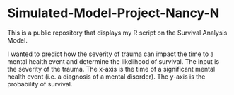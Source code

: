 # Simulated-Model-Project-Nancy-N
This is a public repository that displays my R script on the Survival Analysis Model.

I wanted to predict how the severity of trauma can impact the time to a mental health event and determine the likelihood of survival. The input is the severity of the trauma. The x-axis is the time of a significant mental health event (i.e. a diagnosis of a mental disorder). The y-axis is the probability of survival.
